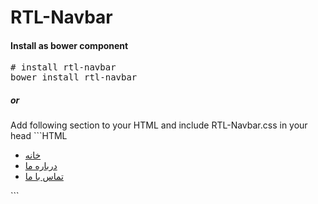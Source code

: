 <h1>RTL-Navbar</h1>

<h4>Install as bower component</h4>
<pre>
# install rtl-navbar
bower install rtl-navbar
</pre>
<h5>or</h5>
Add following section to your HTML and include RTL-Navbar.css in your head
```HTML
<section class="menu-section"> 
    <nav class="nav single-nav menu" id="single-nav" role="navigation">
        <ul>
            <li><a href="#">خانه</a></li>
            <li><a href="#">درباره ما</a></li>
            <li><a href="#">تماس با ما</a></li>
        </ul>
    </nav>
</section>```




